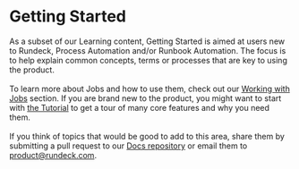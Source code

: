 # Getting Started
As a subset of our Learning content, Getting Started is aimed at users new to Rundeck, Process Automation and/or Runbook Automation.  The focus is to help explain common concepts, terms or processes that are key to using the product.<br><br>
To learn more about Jobs and how to use them, check out our [Working with Jobs](/learning/getting-started/jobs/overview.md) section.  If you are brand new to the product, you might want to start with [the Tutorial](/learning/tutorial/preparing.md) to get a tour of many core features and why you need them.<br><br>
If you think of topics that would be good to add to this area, share them by submitting a pull request to our [Docs repository](https://github.com/rundeck/) or email them to [product@rundeck.com](mailto:product@rundeck.com).<br>